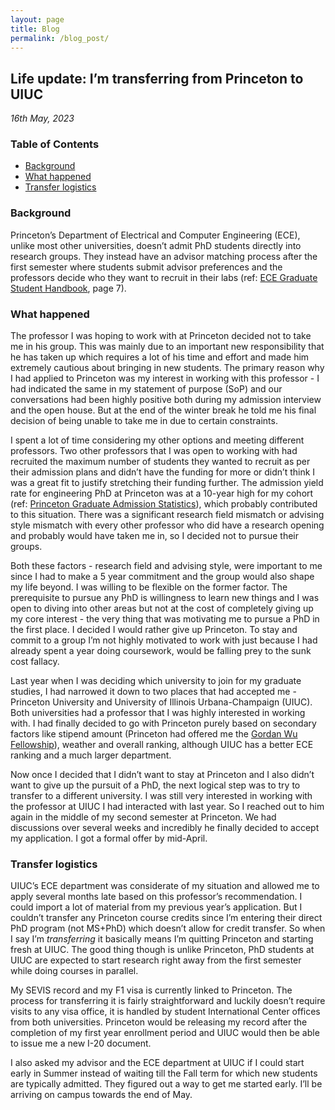 ```yaml
---
layout: page
title: Blog
permalink: /blog_post/
---
```


## Life update: I’m transferring from Princeton to UIUC
*16th May, 2023* 

### Table of Contents
- [Background](#background)
- [What happened](#what)
- [Transfer logistics](#logistics)
<!--

- [Reflections and personal comments](#reflections)
    - [On responsibility](#responsibility)
    - [On transparency](#transparency)
    - [On opportunity](#opportunity)
    - [On mental health](#mhealth)
    - [On faith](#faith)
    - [On moving on](#moveon)
    - [On gratitude](#gratitude)

 

### Why this blog post <a name="why"></a>

1. To save myself the trouble of repeating the whole story and answering the same questions every time people ask
2. To help future graduate school applicants make more informed decisions
3. To assure any well wishers that I’m happy, healthy and more motivated than ever before
-->

### Background <a name="background"></a>

Princeton’s Department of Electrical and Computer Engineering (ECE), unlike most other universities, doesn’t admit PhD students directly into research groups. They instead have an advisor matching process after the first semester where students submit advisor preferences and the professors decide who they want to recruit in their labs (ref: [ECE Graduate Student Handbook](https://ece.princeton.edu/sites/g/files/toruqf1836/files/documents/22-23%20Handbook_8_24_22.pdf), page 7). 

### What happened <a name="what"></a>

The professor I was hoping to work with at Princeton decided not to take me in his group. This was mainly due to an important new responsibility that he has taken up which requires a lot of his time and effort and made him extremely cautious about bringing in new students. The primary reason why I had applied to Princeton was my interest in working with this professor - I had indicated the same in my statement of purpose (SoP) and our conversations had been highly positive both during my admission interview and the open house. But at the end of the winter break he told me his final decision of being unable to take me in due to certain constraints.

I spent a lot of time considering my other options and meeting different professors. Two other professors that I was open to working with had recruited the maximum number of students they wanted to recruit as per their admission plans and didn’t have the funding for more or didn’t think I was a great fit to justify stretching their funding further. The admission yield rate for engineering PhD at Princeton was at a 10-year high for my cohort (ref: [Princeton Graduate Admission Statistics](https://gradschool.princeton.edu/about/program-metrics/admission-statistics)), which probably contributed to this situation. There was a significant research field mismatch or advising style mismatch with every other professor who did have a research opening and probably would have taken me in, so I decided not to pursue their groups. 

Both these factors - research field and advising style, were important to me since I had to make a 5 year commitment and the group would also shape my life beyond. I was willing to be flexible on the former factor. The prerequisite to pursue any PhD is willingness to learn new things and I was open to diving into other areas but not at the cost of completely giving up my core interest - the very thing that was motivating me to pursue a PhD in the first place. I decided I would rather give up Princeton. To stay and commit to a group I’m not highly motivated to work with just because I had already spent a year doing coursework, would be falling prey to the sunk cost fallacy.

Last year when I was deciding which university to join for my graduate studies, I had narrowed it down to two places that had accepted me - Princeton University and University of Illinois Urbana-Champaign (UIUC). Both universities had a professor that I was highly interested in working with. I had finally decided to go with Princeton purely based on secondary factors like stipend amount (Princeton had offered me the [Gordan Wu Fellowship](https://gradschool.princeton.edu/financial-support/fellowships/princeton-fellowships/gordon-wu-fellowship)), weather and overall ranking, although UIUC has a better ECE ranking and a much larger department.

Now once I decided that I didn’t want to stay at Princeton and I also didn’t want to give up the pursuit of a PhD, the next logical step was to try to transfer to a different university. I was still very interested in working with the professor at UIUC I had interacted with last year. So I reached out to him again in the middle of my second semester at Princeton. We had discussions over several weeks and incredibly he finally decided to accept my application. I got a formal offer by mid-April.


### Transfer logistics <a name="logistics"></a>

UIUC’s ECE department was considerate of my situation and allowed me to apply several months late based on this professor’s recommendation. I could import a lot of material from my previous year’s application. But I couldn’t transfer any Princeton course credits since I’m entering their direct PhD program (not MS+PhD) which doesn’t allow for credit transfer. So when I say I’m *transferring* it basically means I’m quitting Princeton and starting fresh at UIUC. The good thing though is unlike Princeton, PhD students at UIUC are expected to start research right away from the first semester while doing courses in parallel.

My SEVIS record and my F1 visa is currently linked to Princeton. The process for transferring it is fairly straightforward and luckily doesn’t require visits to any visa office, it is handled by student International Center offices from both universities. Princeton would be releasing my record after the completion of my first year enrollment period and UIUC would then be able to issue me a new I-20 document.

I also asked my advisor and the ECE department at UIUC if I could start early in Summer instead of waiting till the Fall term for which new students are typically admitted. They figured out a way to get me started early. I’ll be arriving on campus towards the end of May. 

<!--
### Reflections and personal comments <a name="reflections"></a>

#### On responsibility <a name="responsibility"></a>

I like to make my own life decisions and also take full responsibility for them. I knew all the rules and their implications when I decided to join Princeton last year. Things didn’t work out the way I had planned but I still stand by the decision I made last year. It was based on careful consideration of several factors and information I could gather to the best of my abilities. I probably would have made a different decision had I seen more evidence of how things can potentially go wrong with the advisor matching process but I don’t think it’s productive to analyze this counterfactual now.

Today, I know the risks of quitting Princeton and starting fresh at a different university. This is not something I’m doing impulsively and I’m prepared to face any consequences as they unfold. If you are a well wisher, I only ask that you trust me to solve my own problems if and when they present themselves, instead of worrying about if I made the right call.

Since I have traversed a path that most graduate students don’t have to, I also think it is my responsibility to share my honest perspective on the advisor matching process at Princeton ECE for the benefit of future applicants / students. I’ve done this below. 

#### On transparency <a name="transparency"></a>

**This section is specifically meant for future Princeton ECE graduate school applicants.**

I’ll start off by saying that the graduate student representatives have already raised the issue of advisor matching with the concerned authorities. The department hosts a biannual town hall meeting where graduate students can openly discuss their concerns with the Director of Graduate Studies and the Head of the Department, in the presence of graduate student representatives. I participated in the Spring town hall which was hosted just 2 weeks ago. There was a long discussion about advisor matching - not focused on my particular case but the process in general. Some recommendations were proposed to improve the existing process and further discussions were promised. I hope the authorities can help prevent something like my case from happening again in the future either by making better admission decisions or implementing some of the proposed improvements. 

Having said that, there is no guarantee that a student won’t land in a similar situation as I did. **During admissions, the department’s incentive is to convince all offer recipients to accept their offers, which is why they are inclined to only focus on the pros and gloss over the cons of this process.** It’s important that you understand both and are willing to make the necessary tradeoff based on your goals before choosing to join Princeton.

##### Pros: 
1. Students’ interests do often change by the end of first semester at Princeton. It’s exactly one year after submitting their graduate school applications, which is a lot of time to learn about several new topics and research directions. Several students have successfully completed their PhDs in research areas very different from what they had mentioned in their SoPs.
2. Students get a chance to learn more about the inner workings of a group by attending group meetings and talking to current students in that group. This can be an important decision making factor before committing to a group.
3. Students are allowed to find an advisor from other departments while still being enrolled in the ECE department. This would be almost impossible to facilitate if there was a more rigid process.
4. In case a student can’t find an advisor match by the end of spring semester, the department can still support the student for an additional semester using teaching assistantship funding. 
5. Research is an unpredictable journey and one always ends up diving into areas they had never envisioned working in before. Some students have successfully switched fields in the past when they didn’t get to work with their preferred advisor and ended up being happy.

##### Cons:
1. If the admission yield rate is high or if a particular research field suddenly becomes very popular, there would inevitably be more students than there are open research positions in that field. In that case some students are most certainly not going to get to work with their preferred advisor, irrespective of any discussions they had during the admissions cycle. 
2. Historical data about the fraction of students who got their first/second/third/none preferences may not be an accurate predictor for the future. Moreover, these numbers which might look harmless on paper don’t account for any mental stress that a significant number of students might have had to endure.
3. Students may have to compete for research positions AFTER they have been admitted to Princeton. This can not only be extremely stressful but can also lead to unhealthy relations among peers. Having a close-knit community is one of the core strengths of Princeton graduate school and making students compete for research positions AFTER they are already in Princeton seriously undermines it.
4. Students can be left hanging by professors throughout the first semester, with no clear yes or no answers, and without any transparency around how they would make the recruitment decisions. This can greatly compound the stress.
5. Princeton has a much smaller ECE department compared to a lot of other universities. There aren’t many professors who work in similar research fields (with the exception of quantum: sometimes Princeton ECE feels more like a Physics department lol). If you can’t find an advisor in your research field of interest, your only option is to switch fields (or quit :p). 
6. Contrary to conventional wisdom about characteristics of a “good” SoP, there is an implicit expectation from first year students to not be committed to their research interests if they don’t get to work with their preferred advisor. One may feel pressured into switching fields against their wishes, which may lead to unfavorable long term outcomes.

##### Unsolicited advice:
1. If you care about the Princeton brand more than working with any specific professor / working in a specific field for your PhD, go for it. There is a lot of interesting, state of the art research happening all around at Princeton. If you are proactive during your first semester, you’ll almost certainly find some professor who is willing to take you in.
2. If you care about being given the flexibility to change your research field completely from what you had mentioned in your SoP, there is probably no better place than Princeton who’ll give you this flexibility. Most other top universities make it difficult to switch advisors, let alone the entire research field. Here you can apply to work in laser spectroscopy and then switch to natural language processing if you find an advisor willing to take you in, there will be no judgment.
3. If there are only one or two professors you are really interested in working with, either find more professors or don’t join Princeton. I was given similar advice by my faculty advisor from IITB but I had concluded that the probability of a failed advisor match was “almost zero” based on my open house conversations and felt that Princeton was worth the risk. I’m now better informed, especially after the town hall, and would update my estimate to “low but not insignificant”. My estimate for the process being stressful for you is “very high”. 	

#### On opportunity <a name="opportunity"></a>

Not a lot of people get the opportunity to work as a fully funded graduate student at Princeton or UIUC. I recognise that and don’t take these for granted. 

I’m super excited about starting my next journey at UIUC. I already had a lot of respect for my advisor there, having followed some of his renowned works. This has only increased because he not only offered me a spot in his group again without judging me for my past decision but also went out of his way to make the transfer logistics as smooth as possible. I’ll be working hard in the coming years to keep up with what is now expected of me. If you are a friend or a colleague and you happen to see me slacking sometime in the future, feel free to call me out and remind me about this commitment. 

The two semesters I spent at Princeton were absolutely amazing - 
- Met a lot of incredibly talented people from all over the world (I have good friends in 10+ countries now)
- Learnt some cool stuff from my courses / seminars (ECE575 by Prof. Wentzlaff has officially made it to my top three courses ever taken)
- Enjoyed unlimited access to Steinway grand pianos through my piano lessons 
- Ran regularly on the lakeside towpath which is so insanely scenic
- Visited New York several times and got a taste of life on the US east coast 
- Visited UK for a conference paper presentation for which Princeton covered a small fraction of the travel expenses despite it being my undergrad work

All the professors and administrative staff I interacted with were extremely friendly and I don’t think anyone had any bad intentions. Even if I wanted to hate this university for pushing me out, I can’t - it’s a beautiful place and I’ll cherish the time I got to spend here. I didn’t have to use any of my parent’s money for the amazing experience and funnily enough, I was given a decent monthly stipend instead. Although I’m not going to contribute to the university’s research, someday, in whatever capacity possible, I promise to give back.


#### On mental health <a name="mhealth"></a>

These two words are thrown around a lot in western universities. This [article](https://www.dailyprincetonian.com/article/2023/02/community-social-anxiety-introvert-mental-health-hobby-solitude-comedy-tv-streaming-cable-pay) is a good example of the current state of public discourse on this topic among students. I almost always find two themes central to these conversations:  
1. Discussions around how mental health is extremely important and why all of us should really care about it
2. Discussions around how the university is not doing enough to support the mental health of its students 

I think most of us already know point 1 and point 2 is a slippery slope which can lead to students demonizing the university for not giving them free Netflix as demonstrated by that article. So ultimately, in my opinion, these conversations seldom lead to anything productive. 

For someone struggling with mental health (all of us do at some point in our lives), it would probably be more helpful if there are more open conversations focused on:  
1. Discussions around efficacy of different interventions and strategies that seem to have a high probability of leading to better mental health outcomes 
2. Personal anecdotes from people about their experience in dealing with mental health problems and what worked for them

I’m taking this opportunity to encourage more open conversations by sharing my experience:

People who know me well know that I rarely lose my composure. I have an extremely reliable set of coping mechanisms (journaling, long walks/runs, music, podcasts, etc), which I got to fine tune during my time at IITB, that always work for me in stressful situations. February 2023 was the first time I felt the need to go beyond this set. To stay or leave Princeton was too important of a decision for me to be made without ascertaining that my mental health was in order. 

So I did something that I had never done before - I asked for help. I reached out to the university’s Counseling and Psychological Services (CPS). There was an intake process after which I was assigned a counselor. I met with the counselor for three total sessions over a month. Our goal was well defined: ensure that my mental health is not affected beyond the expected anxiety and that my decision making process is being driven by reason and not emotion. It didn’t help much in managing the anxiety per se, I think my usual strategies were much more effective. But it gave me a lot of confidence to trust my own decision making process when several people were implicitly (and sometimes explicitly) telling me that even the consideration of quitting Princeton was downright crazy.

Second thing which helped, which was a pure coincidence, was my renewed focus on my physical health. I had started training for a half marathon in January, a month before getting my first advisor rejection. The events which unfolded were a further motivation to keep training because it was one of the few things in my complete control amidst a lot of uncertainty. This in turn became a positive feedback loop between physical and mental health. I ran my first half-marathon a few days ago!

Final thing which helped was being in fairly regular contact with close friends from IITB and my immediate family. Although there were several variables to consider at every step in the decision making, the existence of a few constants made the analysis much simpler.

#### On faith <a name="faith"></a>

The only reason I mention this here is because it is closely linked to mental health and my family members often bring this up during any discussions around mental health. I personally have never associated myself with any organized belief system despite many of my family members being staunch followers of a spiritual doctrine and encouraging me to embrace the same. I have several objections to committing to any such path and while I acknowledge that it can also lead to achieving good mental health, I very much prefer my own strategies. This experience didn’t change my views. But it did make me realize, with a lot of clarity, that faith was already a major contributing factor in what helped me navigate through the uncertainties. Faith not in a divine entity or an organized spiritual/religious belief system, but faith in a set of core principles which I had identified for myself which I believe eventually lead to desirable long term outcomes no matter how severe the short term difficulties.

#### On moving on <a name="moveon"></a>

My PhD research at UIUC is going to be my entire focus in the coming years and I would prefer not ruminating over how I got there. I hope to be on good professional terms with all the professors I interacted with at Princeton. As far as I’m concerned, this chapter is closed. **This blog post was written to achieve the three main objectives I listed at the start. It has detailed answers to all the questions I got from people when I shared my update with them. I wouldn’t be responding to any requests for sharing further details on this topic.**

There is a lot to celebrate, a lot to look forward to, but most importantly a lot to work on and I’m just getting started.

#### On gratitude <a name="gratitude"></a>

Grateful to:

1. Friends from IITB who reminded me that if I got accepted at UIUC again, then as per our legally binding friendship agreement, I would be required to give them another expensive treat
2. Friends at Princeton who checked up on me regularly because they were worried I might be having too much fun with my advisor-free life while they were busy slogging 
3. MTech advisor from IITB who gave me useful practical advice and happily welcomed me to the real world when all I wanted to hear was “I’m so sorry for you” for the hundredth time
4. Parents who reiterated their unconditional support and relentlessly kept insisting that “everything happens for a reason” until I had no choice but to believe them 
5. Grandparents who sadly didn’t show any respect for my decision, scolded me at length and said that I had let them down because how dare I lose some weight
6. Sister whom I only mention so that she doesn’t feel left out when in fact she didn’t pick up any of my calls because apparently “saving lives” is more important than discussing which fancy school I go to
7. Relatives in the US whom I can always count on to help me with anything even though I haven’t completely figured out how exactly we are related
8. Relatives in India who I’m sure will gossip about this story but will have a hard time getting the pronunciation of “Urbana-Champaign” right
9. Anyone out there who is cheering for me who I might not have interacted with in a very long time but who was happy to spend 20 mins reading through this long and pretentious life update 

Yours sincerely,

Mihir Kavishwar  
First year PhD student @ UIUC  
BTech, MTech @ IITB  
Princeton dropout 
-->

